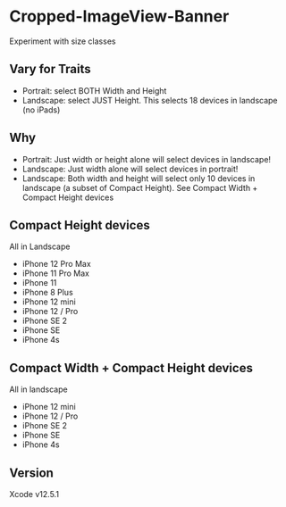 # Cropped-ImageView-Banner
Experiment with size classes

## Vary for Traits

- Portrait: select BOTH Width and Height
- Landscape: select JUST Height. This selects 18 devices in landscape (no iPads)

## Why

- Portrait: Just width or height alone will select devices in landscape!
- Landscape: Just width alone will select devices in portrait!
- Landscape: Both width and height will select only 10 devices in landscape (a subset of Compact Height). See Compact Width + Compact Height devices

## Compact Height devices

All in Landscape

- iPhone 12 Pro Max
- iPhone 11 Pro Max
- iPhone 11
- iPhone 8 Plus
- iPhone 12 mini
- iPhone 12 / Pro
- iPhone SE 2
- iPhone SE
- iPhone 4s

## Compact Width + Compact Height devices

All in landscape

- iPhone 12 mini
- iPhone 12 / Pro
- iPhone SE 2
- iPhone SE
- iPhone 4s


## Version

Xcode v12.5.1

